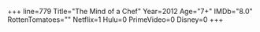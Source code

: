 +++
line=779
Title="The Mind of a Chef"
Year=2012
Age="7+"
IMDb="8.0"
RottenTomatoes=""
Netflix=1
Hulu=0
PrimeVideo=0
Disney=0
+++

